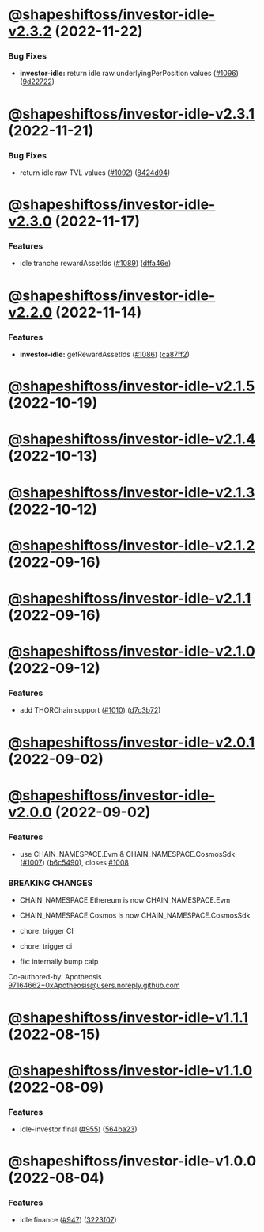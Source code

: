 # [@shapeshiftoss/investor-idle-v2.3.2](https://github.com/shapeshift/lib/compare/@shapeshiftoss/investor-idle-v2.3.1...@shapeshiftoss/investor-idle-v2.3.2) (2022-11-22)


### Bug Fixes

* **investor-idle:** return idle raw underlyingPerPosition values ([#1096](https://github.com/shapeshift/lib/issues/1096)) ([9d22722](https://github.com/shapeshift/lib/commit/9d22722b596163544ce08bbe7a78f9915553187f))

# [@shapeshiftoss/investor-idle-v2.3.1](https://github.com/shapeshift/lib/compare/@shapeshiftoss/investor-idle-v2.3.0...@shapeshiftoss/investor-idle-v2.3.1) (2022-11-21)


### Bug Fixes

* return idle raw TVL values ([#1092](https://github.com/shapeshift/lib/issues/1092)) ([8424d94](https://github.com/shapeshift/lib/commit/8424d94355c44a727474b00f9ae805fa136ba516))

# [@shapeshiftoss/investor-idle-v2.3.0](https://github.com/shapeshift/lib/compare/@shapeshiftoss/investor-idle-v2.2.0...@shapeshiftoss/investor-idle-v2.3.0) (2022-11-17)


### Features

* idle tranche rewardAssetIds ([#1089](https://github.com/shapeshift/lib/issues/1089)) ([dffa46e](https://github.com/shapeshift/lib/commit/dffa46e28523ed4cc6a1c667ad6dad185332d3d4))

# [@shapeshiftoss/investor-idle-v2.2.0](https://github.com/shapeshift/lib/compare/@shapeshiftoss/investor-idle-v2.1.5...@shapeshiftoss/investor-idle-v2.2.0) (2022-11-14)


### Features

* **investor-idle:** getRewardAssetIds ([#1086](https://github.com/shapeshift/lib/issues/1086)) ([ca87ff2](https://github.com/shapeshift/lib/commit/ca87ff223b061d570d2c480d0a79f7ac306c1f04))

# [@shapeshiftoss/investor-idle-v2.1.5](https://github.com/shapeshift/lib/compare/@shapeshiftoss/investor-idle-v2.1.4...@shapeshiftoss/investor-idle-v2.1.5) (2022-10-19)

# [@shapeshiftoss/investor-idle-v2.1.4](https://github.com/shapeshift/lib/compare/@shapeshiftoss/investor-idle-v2.1.3...@shapeshiftoss/investor-idle-v2.1.4) (2022-10-13)

# [@shapeshiftoss/investor-idle-v2.1.3](https://github.com/shapeshift/lib/compare/@shapeshiftoss/investor-idle-v2.1.2...@shapeshiftoss/investor-idle-v2.1.3) (2022-10-12)

# [@shapeshiftoss/investor-idle-v2.1.2](https://github.com/shapeshift/lib/compare/@shapeshiftoss/investor-idle-v2.1.1...@shapeshiftoss/investor-idle-v2.1.2) (2022-09-16)

# [@shapeshiftoss/investor-idle-v2.1.1](https://github.com/shapeshift/lib/compare/@shapeshiftoss/investor-idle-v2.1.0...@shapeshiftoss/investor-idle-v2.1.1) (2022-09-16)

# [@shapeshiftoss/investor-idle-v2.1.0](https://github.com/shapeshift/lib/compare/@shapeshiftoss/investor-idle-v2.0.1...@shapeshiftoss/investor-idle-v2.1.0) (2022-09-12)


### Features

* add THORChain support ([#1010](https://github.com/shapeshift/lib/issues/1010)) ([d7c3b72](https://github.com/shapeshift/lib/commit/d7c3b72bbda9795f87fa8f73c35926c95026a3c2))

# [@shapeshiftoss/investor-idle-v2.0.1](https://github.com/shapeshift/lib/compare/@shapeshiftoss/investor-idle-v2.0.0...@shapeshiftoss/investor-idle-v2.0.1) (2022-09-02)

# [@shapeshiftoss/investor-idle-v2.0.0](https://github.com/shapeshift/lib/compare/@shapeshiftoss/investor-idle-v1.1.1...@shapeshiftoss/investor-idle-v2.0.0) (2022-09-02)


### Features

* use CHAIN_NAMESPACE.Evm & CHAIN_NAMESPACE.CosmosSdk ([#1007](https://github.com/shapeshift/lib/issues/1007)) ([b6c5490](https://github.com/shapeshift/lib/commit/b6c54902c9e84fd628e917e4747acdb6faf3405d)), closes [#1008](https://github.com/shapeshift/lib/issues/1008)


### BREAKING CHANGES

* CHAIN_NAMESPACE.Ethereum is now CHAIN_NAMESPACE.Evm
* CHAIN_NAMESPACE.Cosmos is now CHAIN_NAMESPACE.CosmosSdk

* chore: trigger CI

* chore: trigger ci

* fix: internally bump caip

Co-authored-by: Apotheosis <97164662+0xApotheosis@users.noreply.github.com>

# [@shapeshiftoss/investor-idle-v1.1.1](https://github.com/shapeshift/lib/compare/@shapeshiftoss/investor-idle-v1.1.0...@shapeshiftoss/investor-idle-v1.1.1) (2022-08-15)

# [@shapeshiftoss/investor-idle-v1.1.0](https://github.com/shapeshift/lib/compare/@shapeshiftoss/investor-idle-v1.0.0...@shapeshiftoss/investor-idle-v1.1.0) (2022-08-09)


### Features

* idle-investor final ([#955](https://github.com/shapeshift/lib/issues/955)) ([564ba23](https://github.com/shapeshift/lib/commit/564ba23a92ce4086917bac366e1bd6d419de3306))

# @shapeshiftoss/investor-idle-v1.0.0 (2022-08-04)


### Features

* idle finance ([#947](https://github.com/shapeshift/lib/issues/947)) ([3223f07](https://github.com/shapeshift/lib/commit/3223f076258ae032e6b9e0facdc640297730eba2))
